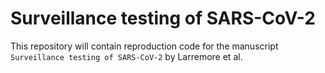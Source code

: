 # Surveillance testing of SARS-CoV-2

This repository will contain reproduction code for the manuscript `Surveillance testing of SARS-CoV-2` by Larremore et al. 
